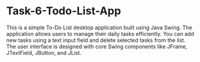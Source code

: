 # Task-6-Todo-List-App
This is a simple To-Do List desktop application built using Java Swing. The application allows users to manage their daily tasks efficiently. You can add new tasks using a text input field and delete selected tasks from the list. The user interface is designed with core Swing components like JFrame, JTextField, JButton, and JList.
